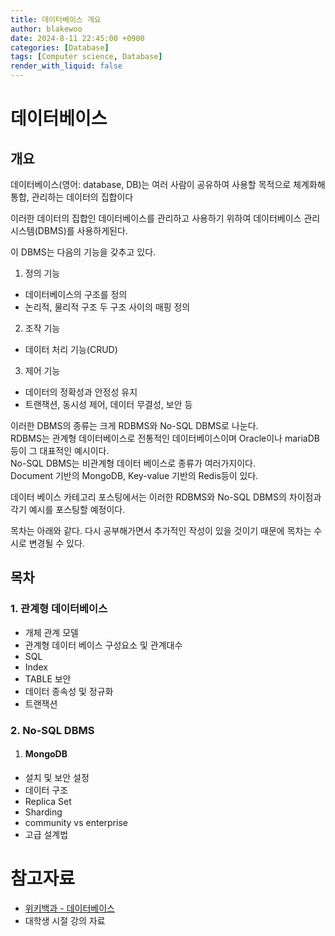 ```yaml
---
title: 데이터베이스 개요
author: blakewoo
date: 2024-8-11 22:45:00 +0900
categories: [Database]
tags: [Computer science, Database]
render_with_liquid: false
---
```


# 데이터베이스
## 개요
데이터베이스(영어: database, DB)는 여러 사람이 공유하여 사용할 목적으로 체계화해 통합,
관리하는 데이터의 집합이다

이러한 데이터의 집합인 데이터베이스를 관리하고 사용하기 위하여
데이터베이스 관리 시스템(DBMS)를 사용하게된다.

이 DBMS는 다음의 기능을 갖추고 있다.

1. 정의 기능
- 데이터베이스의 구조를 정의
- 논리적, 물리적 구조 두 구조 사이의 매핑 정의

2. 조작 기능
- 데이터 처리 기능(CRUD)

3. 제어 기능
- 데이터의 정확성과 안정성 유지
- 트랜잭션, 동시성 제어, 데이터 무결성, 보안 등

이러한 DBMS의 종류는 크게 RDBMS와 No-SQL DBMS로 나눈다.     
RDBMS는 관계형 데이터베이스로 전통적인 데이터베이스이며 Oracle이나 mariaDB 등이
그 대표적인 예시이다.   
No-SQL DBMS는 비관계형 데이터 베이스로 종류가 여러가지이다.   
Document 기반의 MongoDB, Key-value 기반의 Redis등이 있다.

데이터 베이스 카테고리 포스팅에서는 이러한 RDBMS와 No-SQL DBMS의 차이점과
각기 예시를 포스팅할 예정이다.

목차는 아래와 같다.
다시 공부해가면서 추가적인 작성이 있을 것이기 때문에 목차는 수시로 변경될 수 있다.

## 목차

### 1. 관계형 데이터베이스   
  - 개체 관계 모델   
  - 관계형 데이터 베이스 구성요소 및 관계대수     
  - SQL   
  - Index
  - TABLE 보안  
  - 데이터 종속성 및 정규화   
  - 트랜잭션
### 2. No-SQL DBMS
1) #### MongoDB 
- 설치 및 보안 설정
- 데이터 구조
- Replica Set
- Sharding  
- community vs enterprise
- 고급 설계법


# 참고자료
- [위키백과 - 데이터베이스](https://ko.wikipedia.org/wiki/%EB%8D%B0%EC%9D%B4%ED%84%B0%EB%B2%A0%EC%9D%B4%EC%8A%A4)
- 대학생 시절 강의 자료
